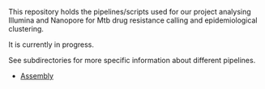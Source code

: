 This repository holds the pipelines/scripts used for our project analysing Illumina 
and Nanopore for Mtb drug resistance calling and epidemiological clustering.

It is currently in progress.

See subdirectories for more specific information about different pipelines.

-   [Assembly](analysis/assembly)